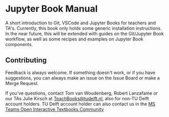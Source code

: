 # Jupyter Book Manual

A short introduction to Git, VSCode and Jupyter Books for teachers and TA's. Currently, this book only holds some generic installation instructions. In the near future, this will be extended with guides on the Git/Jupyter Book workflow, as well as some recipes and examples on Jupyter Book components. 

## Contributing

Feedback is always welcome. If something doesn't work, or if you have suggestions, you can always make an issue on the Issue Board or make a Merge Request.

If you've questions, contact Tom van Woudenberg, Robert Lanzafame or our TAs Julie Kirsch at TeachBooks@tudelft.nl, also for non-TU Delft account holders. TU Delft account holder can also contact us in the [MS Teams Open Interactive Textbooks Community](https://teams.microsoft.com/l/team/19%3Ah9-uRcP_yYauh-VuoPFozJVUvHVOB4a0mz1ZWvh4q4Q1%40thread.tacv2/conversations?groupId=3e88c1f3-4a4f-483a-a366-7e617de9ba99&tenantId=096e524d-6929-4030-8cd3-8ab42de0887b)